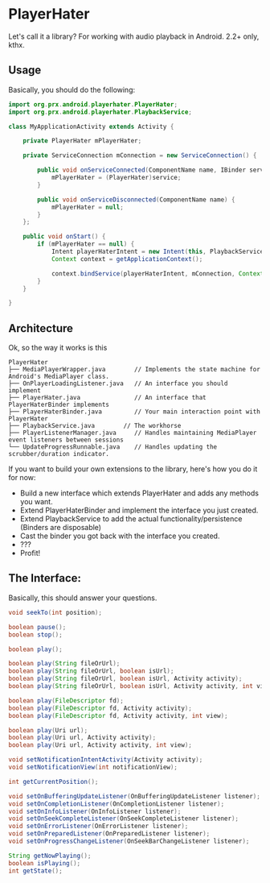 PlayerHater
===========

Let's call it a library? For working with audio playback in Android. 2.2+ only, kthx.

Usage
-----

Basically, you should do the following:

```java
import org.prx.android.playerhater.PlayerHater;
import org.prx.android.playerhater.PlaybackService;

class MyApplicationActivity extends Activity {

	private PlayerHater mPlayerHater;

	private ServiceConnection mConnection = new ServiceConnection() {

		public void onServiceConnected(ComponentName name, IBinder service) {
			mPlayerHater = (PlayerHater)service;
		}

		public void onServiceDisconnected(ComponentName name) {
			mPlayerHater = null;
		}
	};

	public void onStart() {
		if (mPlayerHater == null) {
			Intent playerHaterIntent = new Intent(this, PlaybackService.class);
			Context context = getApplicationContext();

			context.bindService(playerHaterIntent, mConnection, Context.BIND_AUTO_CREATE);
		}
	}

}
```

Architecture
------------

Ok, so the way it works is this

```
PlayerHater
├── MediaPlayerWrapper.java        // Implements the state machine for Android's MediaPlayer class.
├── OnPlayerLoadingListener.java   // An interface you should implement
├── PlayerHater.java               // An interface that PlayerHaterBinder implements
├── PlayerHaterBinder.java         // Your main interaction point with PlayerHater
├── PlaybackService.java        // The workhorse
├── PlayerListenerManager.java     // Handles maintaining MediaPlayer event listeners between sessions
└── UpdateProgressRunnable.java    // Handles updating the scrubber/duration indicator.
```

If you want to build your own extensions to the library, here's how you do it for now:

 * Build a new interface which extends PlayerHater and adds any methods you want.
 * Extend PlayerHaterBinder and implement the interface you just created.
 * Extend PlaybackService to add the actual functionality/persistence (Binders are disposable)
 * Cast the binder you got back with the interface you created.
 * ???
 * Profit!

 The Interface:
 --------------

 Basically, this should answer your questions.

 ```java
void seekTo(int position);

boolean pause();
boolean stop();

boolean play();

boolean play(String fileOrUrl);
boolean play(String fileOrUrl, boolean isUrl);
boolean play(String fileOrUrl, boolean isUrl, Activity activity);
boolean play(String fileOrUrl, boolean isUrl, Activity activity, int view);

boolean play(FileDescriptor fd);
boolean play(FileDescriptor fd, Activity activity);
boolean play(FileDescriptor fd, Activity activity, int view);

boolean play(Uri url);
boolean play(Uri url, Activity activity);
boolean play(Uri url, Activity activity, int view);

void setNotificationIntentActivity(Activity activity);
void setNotificationView(int notificationView);

int getCurrentPosition();

void setOnBufferingUpdateListener(OnBufferingUpdateListener listener);
void setOnCompletionListener(OnCompletionListener listener);
void setOnInfoListener(OnInfoListener listener);
void setOnSeekCompleteListener(OnSeekCompleteListener listener);
void setOnErrorListener(OnErrorListener listener);
void setOnPreparedListener(OnPreparedListener listener);
void setOnProgressChangeListener(OnSeekBarChangeListener listener);

String getNowPlaying();
boolean isPlaying();
int getState();
```

